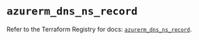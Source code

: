 # `azurerm_dns_ns_record`

Refer to the Terraform Registry for docs: [`azurerm_dns_ns_record`](https://registry.terraform.io/providers/hashicorp/azurerm/4.23.0/docs/resources/dns_ns_record).
